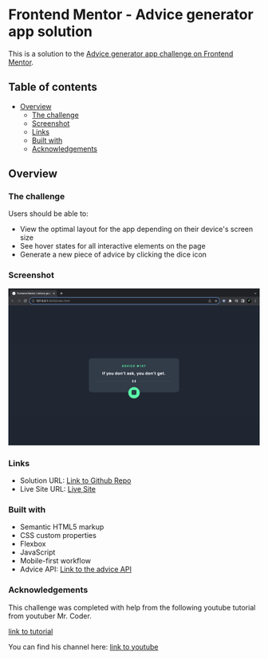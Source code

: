 # Frontend Mentor - Advice generator app solution

This is a solution to the [Advice generator app challenge on Frontend Mentor](https://www.frontendmentor.io/challenges/advice-generator-app-QdUG-13db). 

## Table of contents

- [Overview](#overview)
  - [The challenge](#the-challenge)
  - [Screenshot](#screenshot)
  - [Links](#links)
  - [Built with](#built-with)
  - [Acknowledgements](#acknowledgements)


## Overview

### The challenge

Users should be able to:

- View the optimal layout for the app depending on their device's screen size
- See hover states for all interactive elements on the page
- Generate a new piece of advice by clicking the dice icon

### Screenshot

![Advice App Example Image](screenshot.png)

### Links

- Solution URL: [Link to Github Repo](https://github.com/davidrmcintyre/advice-generator-app)
- Live Site URL: [Live Site](https://davidrmcintyre.github.io/advice-generator-app/)


### Built with

- Semantic HTML5 markup
- CSS custom properties
- Flexbox
- JavaScript
- Mobile-first workflow
- Advice API: [Link to the advice API](https://api.adviceslip.com/)


### Acknowledgements

This challenge was completed with help from the following youtube tutorial
from youtuber Mr. Coder.

[link to tutorial](https://www.youtube.com/watch?v=ipTfXOXBCoQ&list=PLcZZlEf3w738Bv45a8yI_iIv2OGx_JLvz&index=12)

You can find his channel here: [link to youtube](https://www.youtube.com/@MrCoderYt)

